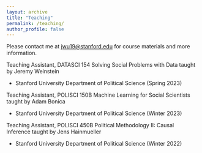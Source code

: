 ```yaml
---
layout: archive
title: "Teaching"
permalink: /teaching/
author_profile: false
---
```


Please contact me at [jwu19@stanford.edu](mailto:jwu19@stanford.edu) for course materials and more information.


Teaching Assistant, DATASCI 154 Solving Social Problems with Data taught by Jeremy Weinstein
* Stanford University Department of Political Science (Spring 2023)

Teaching Assistant, POLISCI 150B Machine Learning for Social Scientists taught by Adam Bonica
* Stanford University Department of Political Science (Winter 2023)

Teaching Assistant, POLISCI 450B Political Methodology II: Causal Inference taught by Jens Hainmueller 
* Stanford University Department of Political Science (Winter 2022)